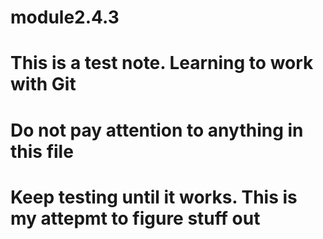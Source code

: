 # module2.4.3
# This is a test note.  Learning to work with Git
# Do not pay attention to anything in this file
# Keep testing until it works.  This is my attepmt to figure stuff out
